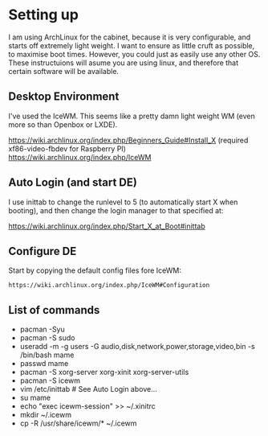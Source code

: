 Setting up
==========

I am using ArchLinux for the cabinet, because it is very configurable, and starts off extremely light weight. I want to ensure as little cruft as possible, to maximise boot times. However, you could just as easily use any other OS. These instructuions will asume you are using linux, and therefore that certain software will be available.

Desktop Environment
-------------------

I've used the IceWM. This seems like a pretty damn light weight WM (even more so than Openbox or LXDE). 

https://wiki.archlinux.org/index.php/Beginners_Guide#Install_X (required xf86-video-fbdev for Raspberry PI)
https://wiki.archlinux.org/index.php/IceWM

Auto Login (and start DE)
------------------------------------------

I use inittab to change the runlevel to 5 (to automatically start X when booting), and then change the login manager to that specified at:

https://wiki.archlinux.org/index.php/Start_X_at_Boot#inittab


Configure DE
------------

Start by copying the default config files fore IceWM:

	https://wiki.archlinux.org/index.php/IceWM#Configuration



List of commands
----------------
* pacman -Syu
* pacman -S sudo
* useradd -m -g users -G audio,disk,network,power,storage,video,bin -s /bin/bash mame
* passwd mame
* pacman -S xorg-server xorg-xinit xorg-server-utils
* pacman -S icewm
* vim /etc/inittab # See Auto Login above...
* su mame
* echo "exec icewm-session" >> ~/.xinitrc
* mkdir ~/.icewm
* cp -R /usr/share/icewm/* ~/.icewm
